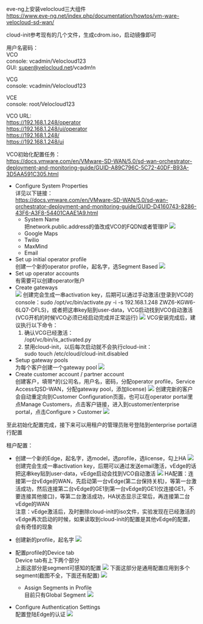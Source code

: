 eve-ng上安装velocloud三大组件  
https://www.eve-ng.net/index.php/documentation/howtos/vm-ware-velocloud-sd-wan/

cloud-init参考现有的几个文件，生成cdrom.iso，启动镜像即可

用户名密码：  
VCO  
console: vcadmin/Velocloud123  
GUI: super@velocloud.net/vcadm!n

VCG  
console: vcadmin/Velocloud123

VCE  
console: root/Velocloud123

VCO URL:  
https://192.168.1.248/operator  
https://192.168.1.248/ui/operator  
https://192.168.1.248/  
https://192.168.1.248/ui

VCO初始化配置任务：  
https://docs.vmware.com/en/VMware-SD-WAN/5.0/sd-wan-orchestrator-deployment-and-monitoring-guide/GUID-A89C796C-5C72-40DF-B93A-3D5AA591C305.html 
- Configure System Properties  
详见以下链接：  
https://docs.vmware.com/en/VMware-SD-WAN/5.0/sd-wan-orchestrator-deployment-and-monitoring-guide/GUID-D4160743-8286-43F6-A3F8-54401CAAE1A9.html
  - System Name     
  把network.public.address的值改成VCO的FQDN或者管理IP
  ![](images/Screen%20Shot%202022-06-18%20at%2009.46.30.png)
  - Google Maps
  - Twilio
  - MaxMind
  - Email  
- Set up initial operator profile  
  创建一个新的operator profile，起名字，选Segment Based
  ![](images/Screen%20Shot%202022-06-18%20at%2010.10.20.png)
- Set up operator accounts  
  有需要可以创建operator账户
- Create gateways  
  ![](images/Screen%20Shot%202022-06-19%20at%2016.38.10.png)
  创建完会生成一串activation key，后期可以通过手动激活(登录到VCG的console：sudo /opt/vc/bin/activate.py -i -s 192.168.1.248 ZWZ6-KGW6-6LQ7-DFLS)，或者把这串key贴到user-data，VCG启动找到VCO自动激活(VCG开机的时候VCO必须已经启动完成并正常运行)
  ![](images/Screen%20Shot%202022-06-19%20at%2017.13.04.png)
  VCG安装完成后，建议执行以下命令：  
  1. 确认VCG已经激活：  
  /opt/vc/bin/is_activated.py  
  2. 禁用cloud-init，以后每次启动就不会执行cloud-init：  
  sudo touch /etc/cloud/cloud-init.disabled
- Setup gateway pools  
  为每个客户创建一个gateway pool 
  ![](images/Screen%20Shot%202022-06-19%20at%2017.12.20.png)
- Create customer account / partner account  
  创建客户，填带*的(公司名，用户名，密码，分配operator profile，Service Access勾SD-WAN，分配gateway pool，添加license)
  ![](images/Screen%20Shot%202022-06-20%20at%2022.11.04.png)
  创建完新的客户会自动重定向到Customer Configuration页面，也可以在operator portal里点Manage Customers，点击客户链接，进入到customer/enterprise portal，点击Configure > Customer
  ![](images/Screen%20Shot%202022-06-22%20at%2000.08.04.png)

至此初始化配置完成，接下来可以用租户的管理员账号登陆到enterprise portal进行配置

租户配置：  
- 创建一个新的Edge，起名字，选model，选profile，选license，勾上HA
  ![](images/Screen%20Shot%202022-06-22%20at%2008.14.43.png)
  创建完会生成一串activation key，后期可以通过发送email激活，vEdge的话把这串key贴到user-data，vEdge启动会找到VCO自动激活
  ![](images/Screen%20Shot%202022-06-22%20at%2008.20.19.png)
  HA配置：连接第一台vEdge的WAN，先启动第一台vEdge(第二台保持关机)，等第一台激活成功，然后连接第二台vEdge的GE1到第一台vEdge的GE1(仅连接GE1，不要连接其他接口)，等第二台激活成功，HA状态显示正常后，再连接第二台vEdge的WAN  
  注意：vEdge激活后，及时删除cloud-init的iso文件，实验发现在已经激活的vEdge再次启动的时候，如果读取到cloud-init的配置是其他vEdge的配置，会有奇怪的现象

- 创建新的profile，起名字
![](images/Screen%20Shot%202022-06-25%20at%2013.51.38.png)

- 配置profile的Device tab  
Device tab有上下两个部分  
上面这部分是segment可感知的配置
![](images/Screen%20Shot%202022-06-25%20at%2014.29.18.png)
下面这部分是通用配置应用到多个segment(截图不全，下面还有配置)
![](images/Screen%20Shot%202022-06-25%20at%2014.38.05.png)
  - Assign Segments in Profile  
  目前只有Global Segment
  ![](images/Screen%20Shot%202022-06-25%20at%2014.44.18.png)
- Configure Authentication Settings  
  配置登陆Edge的认证
  ![](images/Screen%20Shot%202022-06-25%20at%2014.46.18.png)
